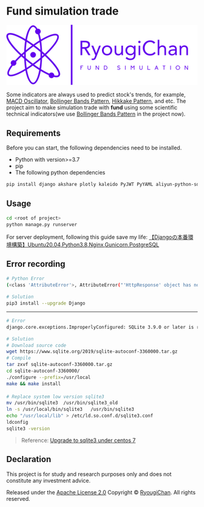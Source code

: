 # Fund simulation trade

![fund simulation](analysis/data/logo.png)

Some indicators are always used to predict stock's trends, for example, [MACD Oscillator](https://en.wikipedia.org/wiki/MACD), [Bollinger Bands Pattern](https://en.wikipedia.org/wiki/Bollinger_Bands), [Hikkake Pattern](https://en.wikipedia.org/wiki/Hikkake_pattern), and etc. The project aim to make simulation trade with **fund** using some scientific technical indicators(we use [Bollinger Bands Pattern](https://en.wikipedia.org/wiki/Bollinger_Bands) in the project now).

## Requirements

Before you can start, the following dependencies need to be installed.

- Python with version>=3.7
- pip
- The following python dependencies

```sh
pip install django akshare plotly kaleido PyJWT PyYAML aliyun-python-sdk-sts aliyun-python-sdk-core oss2 alibabacloud_sts20150401 timeloop
```

## Usage

```sh
cd <root of project>
python manage.py runserver
```

For server deployment, following this guide save my life: [【Djangoの本番環境構築】Ubuntu20.04,Python3.8,Nginx,Gunicorn,PostgreSQL](https://tomato-develop.com/django-ubuntu-python-nginx-gunicorn-postgresql/)

## Error recording

```sh
# Python Error
(<class 'AttributeError'>, AttributeError("'HttpResponse' object has no attribute 'headers'"), <traceback object at 0x7f46aeacae80>)
```

```sh
# Solution
pip3 install --upgrade Django
```

---

```sh
# Error
django.core.exceptions.ImproperlyConfigured: SQLite 3.9.0 or later is required (found 3.7.17).
```

```sh
# Solution
# Download source code
wget https://www.sqlite.org/2019/sqlite-autoconf-3360000.tar.gz
# Compile
tar zxvf sqlite-autoconf-3360000.tar.gz 
cd sqlite-autoconf-3360000/
./configure --prefix=/usr/local
make && make install
 
# Replace system low version sqlite3
mv /usr/bin/sqlite3  /usr/bin/sqlite3_old
ln -s /usr/local/bin/sqlite3   /usr/bin/sqlite3
echo "/usr/local/lib" > /etc/ld.so.conf.d/sqlite3.conf
ldconfig
sqlite3 -version
```

> Reference: [Upgrade to sqlite3 under centos 7](https://www.programmersought.com/article/93974592356/)

## Declaration

This project is for study and research purposes only and does not constitute any investment advice.

Released under the [Apache License 2.0](LICENSE)
Copyright © [RyougiChan](https://github.com/RyougiChan). All rights reserved.
